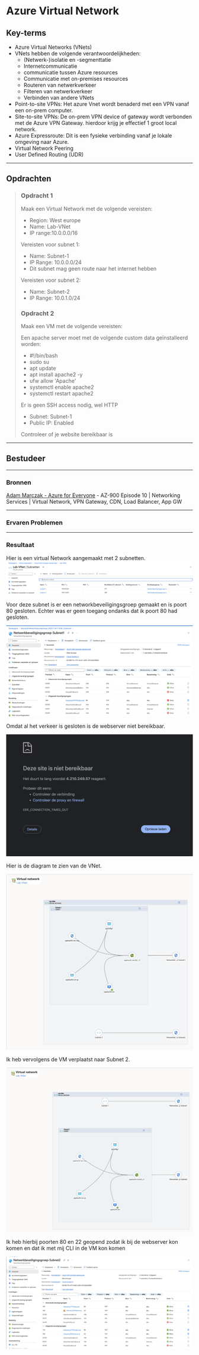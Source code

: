 # Azure Virtual Network

## Key-terms
- Azure Virtual Networks (VNets)
- VNets hebben de volgende verantwoordelijkheden:
  - (Netwerk-)isolatie en -segmenttatie
  - Internetcommunicatie
  - communicatie tussen Azure resources
  - Communicatie met on-premises resources
  - Routeren van netwerkverkeer
  - Filteren van netwerkverkeer
  - Verbinden van andere VNets
- Point-to-site VPNs: Het azure Vnet wordt benaderd met een VPN vanaf een on-prem computer.
- Site-to-site VPNs: De on-prem VPN device of gateway wordt verbonden met de Azure VPN Gateway. hierdoor krijg je effectief 1 groot local network.
- Azure Expressroute: Dit is een fysieke verbinding vanaf je lokale omgeving naar Azure.
- Virtual Network Peering
- User Defined Routing (UDR)

---
## Opdrachten

> ### Opdracht 1
>
>Maak een Virtual Network met de volgende vereisten:
>- Region: West europe
>- Name: Lab-VNet
>- IP range:10.0.0.0/16
>
>Vereisten voor subnet 1:
>- Name: Subnet-1
>- IP Range: 10.0.0.0/24
>- Dit subnet mag geen route naar het internet hebben
>
>Vereisten voor subnet 2:
>- Name: Subnet-2
>- IP Range: 10.0.1.0/24
>
> ### Opdracht 2
>Maak een VM met de volgende vereisten:
>
>Een apache server moet met de volgende custom data geïnstalleerd worden:
>- #!/bin/bash
>- sudo su
>- apt update
>- apt install apache2 -y
>- ufw allow 'Apache'
>- systemctl enable apache2
>- systemctl restart apache2
>
>Er is geen SSH access nodig, wel HTTP
>- Subnet: Subnet-1
>- Public IP: Enabled
>
>Controleer of je website bereikbaar is
---

## Bestudeer
---

### Bronnen

[Adam Marczak - Azure for Everyone](https://www.youtube.com/watch?v=5NMcM4zJPM4) - AZ-900 Episode 10 | Networking Services | Virtual Network, VPN Gateway, CDN, Load Balancer, App GW


---

### Ervaren Problemen

---
### Resultaat

Hier is een virtual Network aangemaakt met 2 subnetten.
![Lab-VNet](../00_includes/04_Azure_1/10_Azure_Virtual_Network/Lab-VNet.png)

Voor deze subnet is er een networkbeveiligingsgroep gemaakt en is poort 80 gesloten. Echter was er geen toegang ondanks dat ik poort 80 had gesloten.

![NSGSubnet1](../00_includes/04_Azure_1/10_Azure_Virtual_Network/NSGSubnet1.png)

Omdat al het verkeer is gesloten is de webserver niet bereikbaar.

![WebsiteNietBereikbaar](../00_includes/04_Azure_1/10_Azure_Virtual_Network/WebsiteNietBereikbaarSubnet1.png)

Hier is de diagram te zien van de VNet.

![DiagramVNet](../00_includes/04_Azure_1/10_Azure_Virtual_Network/VMSubnet1.png)

Ik heb vervolgens de VM verplaatst naar Subnet 2.

![DigramVNetSubnet2](../00_includes/04_Azure_1/10_Azure_Virtual_Network/VMSubnet2.png)

Ik heb hierbij poorten 80 en 22 geopend zodat ik bij de webserver kon komen en dat ik met mij CLI in de VM kon komen

![NSGSubnet2](../00_includes/04_Azure_1/10_Azure_Virtual_Network/NSGSubnet2.png)

